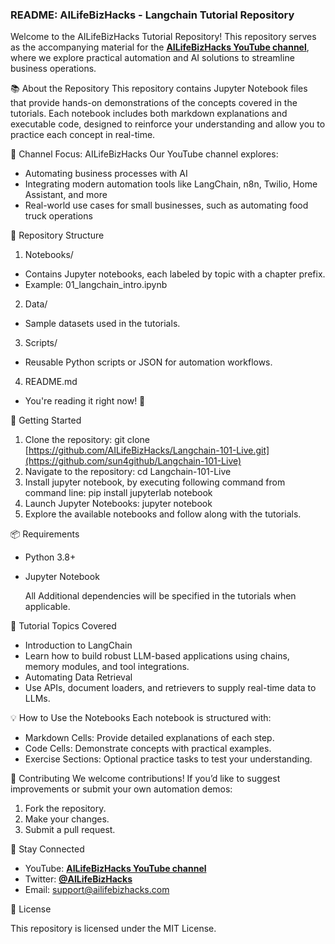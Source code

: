 ### README: AILifeBizHacks - Langchain Tutorial Repository

Welcome to the AILifeBizHacks Tutorial Repository! This repository serves as the accompanying material for the **[AILifeBizHacks YouTube channel](https://www.youtube.com/@AILifeBizHacks)**, where we explore 
practical automation and AI solutions to streamline business operations.

📚 About the Repository
This repository contains Jupyter Notebook files that provide hands-on demonstrations of the concepts covered in the tutorials. Each notebook includes both markdown explanations and executable code, 
designed to reinforce your understanding and allow you to practice each concept in real-time.

🎥 Channel Focus: AILifeBizHacks
Our YouTube channel explores:

- Automating business processes with AI
- Integrating modern automation tools like LangChain, n8n, Twilio, Home Assistant, and more
- Real-world use cases for small businesses, such as automating food truck operations

📁 Repository Structure
1. Notebooks/
- Contains Jupyter notebooks, each labeled by topic with a chapter prefix.
- Example: 01_langchain_intro.ipynb
2. Data/
- Sample datasets used in the tutorials.
3. Scripts/
- Reusable Python scripts or JSON for automation workflows.
4. README.md
- You're reading it right now! 📄

🚀 Getting Started
1. Clone the repository:
git clone [https://github.com/AILifeBizHacks/Langchain-101-Live.git](https://github.com/sun4github/Langchain-101-Live)
2. Navigate to the repository:
cd Langchain-101-Live
3. Install jupyter notebook, by executing following command from command line:
pip install jupyterlab notebook
4. Launch Jupyter Notebooks:
jupyter notebook
5. Explore the available notebooks and follow along with the tutorials.

📦 Requirements
- Python 3.8+
- Jupyter Notebook

  All Additional dependencies will be specified in the tutorials when applicable.

📘 Tutorial Topics Covered

- Introduction to LangChain
- Learn how to build robust LLM-based applications using chains, memory modules, and tool integrations.
- Automating Data Retrieval
- Use APIs, document loaders, and retrievers to supply real-time data to LLMs.

💡 How to Use the Notebooks
Each notebook is structured with:
- Markdown Cells: Provide detailed explanations of each step.
- Code Cells: Demonstrate concepts with practical examples.
- Exercise Sections: Optional practice tasks to test your understanding.

🤝 Contributing
We welcome contributions! If you’d like to suggest improvements or submit your own automation demos:

1. Fork the repository.
2. Make your changes.
3. Submit a pull request.
   
📢 Stay Connected
- YouTube: **[AILifeBizHacks YouTube channel](https://www.youtube.com/@AILifeBizHacks)**
- Twitter: **[@AILifeBizHacks](https://x.com/AILifeBizHacks)**
- Email: support@ailifebizhacks.com

📝 License

This repository is licensed under the MIT License.

